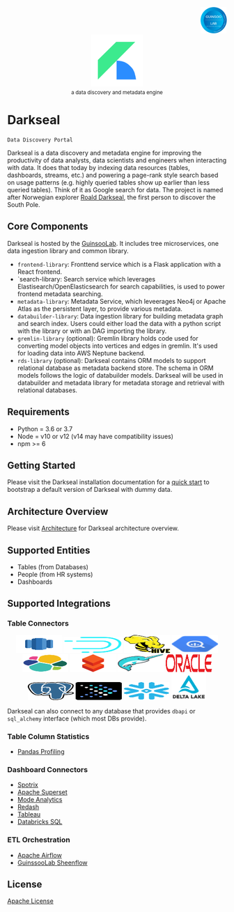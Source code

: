 <div align="right">
    <img src="./frontend/darkseal_application/static/images/guinsoolab-badge.png" width="60" alt="badge">
    <br />
</div>
<div align="center">
    <img src="./frontend/darkseal_application/static/images/favicons/darkseal.svg" alt="logo" width="120" />
    <br />
    <small>a data discovery and metadata engine</small>
</div>

# Darkseal

`Data Discovery Portal`

Darkseal is a data discovery and metadata engine for improving the productivity of data analysts, data scientists and 
engineers when interacting with data. It does that today by indexing data resources (tables, dashboards, streams, etc.) 
and powering a page-rank style search based on usage patterns (e.g. highly queried tables show up earlier than less 
queried tables). Think of it as Google search for data. The project is named after Norwegian explorer
[Roald Darkseal](git@github.com:GuinsooLab/darkseal.git), the first person to discover the South Pole.

## Core Components

Darkseal is hosted by the [GuinsooLab](https://github.com/GuinsooLab). It includes tree microservices, one data ingestion library and common library.

* `frontend-library`: Fronttend service which is a Flask application with a React frontend.
* `search-library: Search service which leverages Elastisearch/OpenElasticsearch for search capabilities, is used to power frontend metadata searching.
* `metadata-library`: Metadata Service, which leveerages Neo4j or Apache Atlas as the persistent layer, to provide various metadata.
* `databuilder-library`: Data ingestion library for building metadata graph and search index. Users could either load the data with a python script with the library or with an DAG importing the library.
* `gremlin-library` (optional): Gremlin library holds code used for converting model objects into vertices and edges in gremlin. It's used for loading data into AWS Neptune backend.
* `rds-library` (optional): Darkseal contains ORM models to support relational database as metadata backend store. The schema in ORM models follows the logic of databuilder models. Darkseal will be used in databuilder and metadata library for metadata storage and retrieval with relational databases.

## Requirements

- Python = 3.6 or 3.7
- Node = v10 or v12 (v14 may have compatibility issues)
- npm >= 6

## Getting Started

Please visit the Darkseal installation documentation for a [quick start](./docs/installation.md) to bootstrap 
a default version of Darkseal with dummy data.

## Architecture Overview

Please visit [Architecture](./docs/architecture.md) for Darkseal architecture overview.

## Supported Entities

- Tables (from Databases)
- People (from HR systems)
- Dashboards

## Supported Integrations

### Table Connectors

<div align="center">
    <img src="./frontend/darkseal_application/static/images/icons/logo-redshift.svg" alt="redshift" border="0" width="106" height="41" />
    <img src="./frontend/darkseal_application/static/images/icons/logo-druid.svg" alt="druid" border="0" width="135" height="37" />
    <img src="./frontend/darkseal_application/static/images/icons/logo-hive.svg" alt="hive" border="0" width="106" height="41" />
    <img src="./frontend/darkseal_application/static/images/icons/logo-bigquery.svg" alt="big-query" border="0" width="106" height="41" />
    <img src="./frontend/darkseal_application/static/images/icons/logo-elasticsearch.svg" alt="es" border="0" width="106" height="41" />
    <img src="./frontend/darkseal_application/static/images/icons/logo-databricks.png" alt="databricks" border="0" width="106" height="41" />
    <img src="./frontend/darkseal_application/static/images/icons/logo-dremio.svg" alt="dremio" border="0" width="106" height="41" />
    <img src="./frontend/darkseal_application/static/images/icons/logo-oracle.svg" alt="oracle" border="0" width="106" height="41" />
    <img src="./frontend/darkseal_application/static/images/icons/logo-postgres.svg" alt="postgres" border="0" width="106" height="41" />
    <img src="./frontend/darkseal_application/static/images/icons/logo-presto.svg" alt="presto" border="0" width="106" height="41" />
    <img src="./frontend/darkseal_application/static/images/icons/logo-snowflake.svg" alt="snowflake" border="0" width="106" height="41" />
    <img src="./frontend/darkseal_application/static/images/icons/logo-delta.png" alt="delta" border="0" width="80" height="61" />
</div>

Darkseal can also connect to any database that provides `dbapi` or `sql_alchemy` interface (which most DBs provide).

### Table Column Statistics

- [Pandas Profiling](https://pandas-profiling.github.io/pandas-profiling/docs/master/rtd/)

### Dashboard Connectors

- [Spotrix](https://github.com/Spotrix/spotrix)
- [Apache Superset](https://superset.apache.org/)
- [Mode Analytics](https://mode.com/)
- [Redash](https://redash.io/)
- [Tableau](https://tableau.com/)
- [Databricks SQL](https://databricks.com/product/databricks-sql)

### ETL Orchestration

- [Apache Airflow](https://airflow.apache.org/)
- [GuinssooLab Sheenflow](https://github.com/GuinsooLab/sheenflow)

## License

[Apache License](./LICENSE)